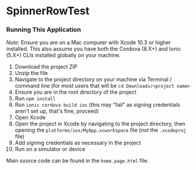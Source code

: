 # SpinnerRowTest

### Running This Application

*Note*: Ensure you are on a Mac computer with Xcode 10.3 or higher installed. This also assume you have both the Cordova (8.X+) and Ionic (5.X+) CLIs installed globally on your machine.

1. Download the project ZIP
2. Unzip the file
3. Navigate to the project directory on your machine via Terminal / command line (for most users that will be `cd Downloads/<project name>`
4. Ensure you are in the root directory of the project
5. Run `npm install`
6. Run `ionic cordova build ios` (this may "fail" as signing credentials aren't set up, that's fine, proceed)
7. Open Xcode
8. Open the project in Xcode by navigating to the project directory, then opening the `platforms/ios/MyApp.xcworkspace` file (*not* the `.xcodeproj` file)
9. Add signing credentials as necessary in the project
10. Run on a simulator or device

Main source code can be found in the `home.page.html` file.
